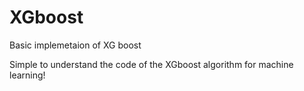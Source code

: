 # XGboost
Basic implemetaion of XG boost

Simple to understand the code of the XGboost algorithm for machine learning!
